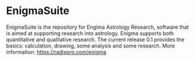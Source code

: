 # EnigmaSuite
EnigmaSuite is the repository for Engima Astrology Research, software that is aimed at supporting research into astrology. 
Enigma supports both quantitative and qualitative research.
The current release 0.1 provides the basics: calculation, drawing, some analysis and some research.
More information: https://radixpro.com/enigma
